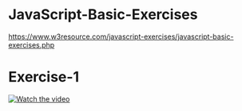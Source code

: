 # JavaScript-Basic-Exercises
https://www.w3resource.com/javascript-exercises/javascript-basic-exercises.php

# Exercise-1
[![Watch the video](https://img.youtube.com/vi/NneHkC61bKk/hqdefault.jpg)](https://www.youtube.com/watch?v=NneHkC61bKk)
